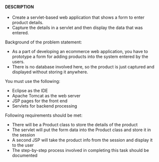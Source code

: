 #### DESCRIPTION

* Create a servlet-based web application that shows a form to enter product details. 
* Capture the details in a servlet and then display the data that was entered.

Background of the problem statement:
* As a part of developing an ecommerce web application, you have to prototype a form for adding products into the system entered by the users. 
* There is no database involved here, so the product is just captured and displayed without storing it anywhere.

You must use the following:

* Eclipse as the IDE
* Apache Tomcat as the web server
* JSP pages for the front end
* Servlets for backend processing

Following requirements should be met:

* There will be a Product class to store the details of the product
* The servlet will put the form data into the Product class and store it in the session
* A second JSP will take the product info from the session and display it to the user
* The step-by-step process involved in completing this task should be documented
